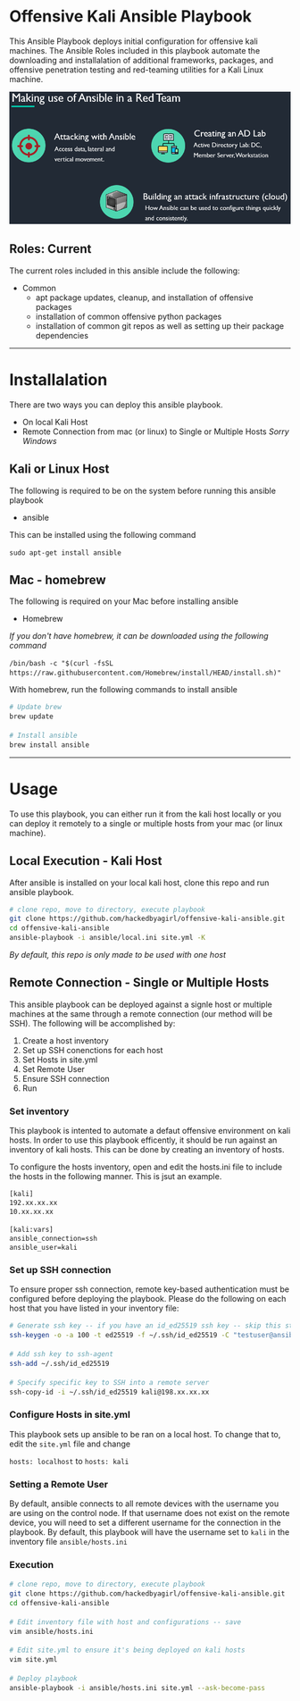 # Offensive Kali Ansible Playbook 
This Ansible Playbook deploys initial configuration for offensive kali machines. The Ansible Roles included in this playbook automate the downloading and installalation of additional frameworks, packages, and offensive penetration testing and red-teaming utilities for a Kali Linux machine. 

![ansible-pic](img/ansible-redteam.png)

## Roles: Current
The current roles included in this ansible include the following:

- Common
  - apt package updates, cleanup, and installation of offensive packages
  - installation of common offensive python packages
  - installation of common git repos as well as setting up their package dependencies  

---

# Installalation
There are two ways you can deploy this ansible playbook. 
- On local Kali Host
- Remote Connection from mac (or linux) to Single or Multiple Hosts *Sorry Windows*
 
## Kali or Linux Host
The following is required to be on the system before running this ansible playbook
- ansible

This can be installed using the following command

`sudo apt-get install ansible`

## Mac - homebrew
The following is required on your Mac before installing ansible
- Homebrew

*If you don't have homebrew, it can be downloaded using the following command*

`/bin/bash -c "$(curl -fsSL https://raw.githubusercontent.com/Homebrew/install/HEAD/install.sh)"`

With homebrew, run the following commands to install ansible

```bash
# Update brew
brew update

# Install ansible 
brew install ansible
```
---
# Usage
To use this playbook, you can either run it from the kali host locally or you can deploy it remotely to a single or multiple hosts from your mac (or linux machine).

## Local Execution - Kali Host
 After ansible is installed on your local kali host, clone this repo and run ansible playbook.

```bash
# clone repo, move to directory, execute playbook 
git clone https://github.com/hackedbyagirl/offensive-kali-ansible.git
cd offensive-kali-ansible
ansible-playbook -i ansible/local.ini site.yml -K
```
*By default, this repo is only made to be used with one host*

## Remote Connection - Single or Multiple Hosts
This ansible playbook can be deployed against a signle host or multiple machines at the same through a remote connection (our method will be SSH). The following will be accomplished by:
1. Create a host inventory
2. Set up SSH conenctions for each host
3. Set Hosts in site.yml
4. Set Remote User
5. Ensure SSH connection
6. Run

### Set inventory
This playbook is intented to automate a defaut offensive environment on kali hosts. In order to use this playbook efficently, it should be run against an inventory of kali hosts. This can be done by creating an inventory of hosts.


To configure the hosts inventory, open and edit the hosts.ini file to include the hosts in the following manner. This is jsut an example. 

```
[kali]
192.xx.xx.xx
10.xx.xx.xx

[kali:vars]
ansible_connection=ssh 
ansible_user=kali

```
### Set up SSH connection
To ensure proper ssh connection, remote key-based authentication must be configured before deploying the playbook. Please do the following on each host that you have listed in your inventory file:

```bash
# Generate ssh key -- if you have an id_ed25519 ssh key -- skip this step
ssh-keygen -o -a 100 -t ed25519 -f ~/.ssh/id_ed25519 -C "testuser@ansible-hosts"

# Add ssh key to ssh-agent
ssh-add ~/.ssh/id_ed25519

# Specify specific key to SSH into a remote server
ssh-copy-id -i ~/.ssh/id_ed25519 kali@198.xx.xx.xx
```

### Configure Hosts in site.yml
This playbook sets up ansible to be ran on a local host. To change that to, edit the `site.yml` file and change 

`hosts: localhost` to `hosts: kali`


### Setting a Remote User
By default, ansible connects to all remote devices with the username you are using on the control node. If that username does not exist on the remote device, you will need to set a different username for the connection in the playbook. By default, this playbook will have the username set to `kali` in the inventory file `ansible/hosts.ini`


### Execution 
```bash
# clone repo, move to directory, execute playbook 
git clone https://github.com/hackedbyagirl/offensive-kali-ansible.git
cd offensive-kali-ansible

# Edit inventory file with host and configurations -- save 
vim ansible/hosts.ini

# Edit site.yml to ensure it's being deployed on kali hosts
vim site.yml

# Deploy playbook
ansible-playbook -i ansible/hosts.ini site.yml --ask-become-pass
```
